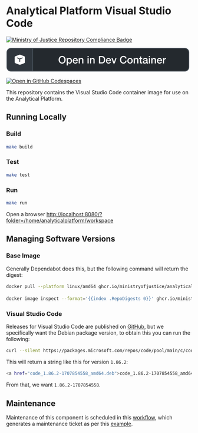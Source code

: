 # Analytical Platform Visual Studio Code

[![Ministry of Justice Repository Compliance Badge](https://github-community.service.justice.gov.uk/repository-standards/api/analytical-platform-visual-studio-code/badge)](https://github-community.service.justice.gov.uk/repository-standards/analytical-platform-visual-studio-code)

[![Open in Dev Container](https://raw.githubusercontent.com/ministryofjustice/.devcontainer/refs/heads/main/contrib/badge.svg)](https://vscode.dev/redirect?url=vscode://ms-vscode-remote.remote-containers/cloneInVolume?url=https://github.com/ministryofjustice/analytical-platform-visual-studio-code)

[![Open in GitHub Codespaces](https://github.com/codespaces/badge.svg)](https://codespaces.new/ministryofjustice/analytical-platform-visual-studio-code)

This repository contains the Visual Studio Code container image for use on the Analytical Platform.

## Running Locally

### Build

```bash
make build
```

### Test

```bash
make test
```

### Run

```bash
make run
```

Open a browser <http://localhost:8080/?folder=/home/analyticalplatform/workspace>

## Managing Software Versions

### Base Image

Generally Dependabot does this, but the following command will return the digest:

```bash
docker pull --platform linux/amd64 ghcr.io/ministryofjustice/analytical-platform-cloud-development-environment-base:$(curl --silent https://api.github.com/repos/ministryofjustice/analytical-platform-cloud-development-environment-base/releases/latest | jq -r .tag_name)

docker image inspect --format='{{index .RepoDigests 0}}' ghcr.io/ministryofjustice/analytical-platform-cloud-development-environment-base:$(curl --silent https://api.github.com/repos/ministryofjustice/analytical-platform-cloud-development-environment-base/releases/latest | jq -r .tag_name)
```

### Visual Studio Code

Releases for Visual Studio Code are published on [GitHub](https://github.com/microsoft/vscode/releases), but we specifically want the Debian package version, to obtain this you can run the following:

```bash
curl --silent https://packages.microsoft.com/repos/code/pool/main/c/code/ | grep $(curl --silent https://api.github.com/repos/microsoft/vscode/releases/latest | jq -r .tag_name) | grep amd64
```

This will return a string like this for version `1.86.2`:

```bash
<a href="code_1.86.2-1707854558_amd64.deb">code_1.86.2-1707854558_amd64.deb</a> ...
```

From that, we want `1.86.2-1707854558`.

## Maintenance

Maintenance of this component is scheduled in this [workflow](https://github.com/ministryofjustice/analytical-platform/blob/main/.github/workflows/schedule-issue-vscode.yml), which generates a maintenance ticket as per this [example](https://github.com/ministryofjustice/analytical-platform/issues/5904).
